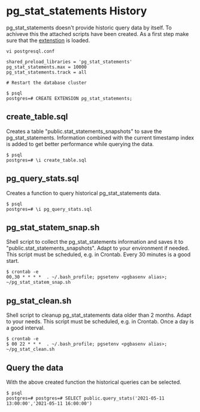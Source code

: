 
# pg_stat_statements History
pg_stat_statements doesn't provide historic query data by itself. To achiveve this the attached scripts have been created.
As a first step make sure that the [extenstion](https://www.postgresql.org/docs/13/pgstatstatements.html) is loaded.
```
vi postgresql.conf

shared_preload_libraries = 'pg_stat_statements'
pg_stat_statements.max = 10000
pg_stat_statements.track = all

# Restart the database cluster

$ psql
postgres=# CREATE EXTENSION pg_stat_statements;
```

## create_table.sql
Creates a table "public.stat_statements_snapshots" to save the pg_stat_statements. Information combined with the current timestamp index is added to get better performance while querying the data.
```
$ psql
postgres=# \i create_table.sql
```

## pg_query_stats.sql
Creates a function to query historical pg_stat_statements data.
```
$ psql
postgres=# \i pg_query_stats.sql
```

## pg_stat_statem_snap.sh
Shell script to collect the pg_stat_statements information and saves it to "public.stat_statements_snapshots". Adapt to your environment if needed. This script must be scheduled, e.g. in Crontab. Every 30 minutes is a good start.
```
$ crontab -e
00,30 * * * *  . ~/.bash_profile; pgsetenv <pgbasenv alias>; ~/pg_stat_statem_snap.sh
```

## pg_stat_clean.sh
Shell script to cleanup pg_stat_statements data older than 2 months. Adapt to your needs. This script must be scheduled, e.g. in Crontab. Once a day is a good interval.
```
$ crontab -e
$ 00 22 * * *  . ~/.bash_profile; pgsetenv <pgbasenv alias>; ~/pg_stat_clean.sh
```

## Query the data
With the above created function the historical queries can be selected.
```
$ psql
postgres=# postgres=# SELECT public.query_stats('2021-05-11 13:00:00','2021-05-11 16:00:00')
```
